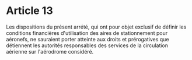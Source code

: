 # Article 13

Les dispositions du présent arrété, qui ont pour objet exclusif de définir les conditions financières d'utilisation des aires de stationnement pour aéronefs, ne sauraient porter atteinte aux droits et prérogatives que détiennent les autorités responsables des services de la circulation aérienne sur l'aérodrome considéré.
